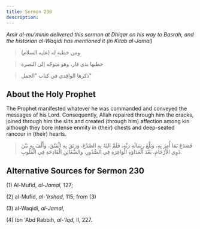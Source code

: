 ```yaml
---
title: Sermon 230
description: 
---
```


*Amir al-mu\'minin delivered this sermon at Dhiqar on his way to Basrah,
and the historian al-Waqidi has mentioned it (in Kitab al-Jamal)*

> ومن خطبة له (عليه السلام)

> خطبها بذي قار، وهو متوجّه إلى البصرة

> ذكرها الواقِدي في كتاب \"الجمل\"

## About the Holy Prophet

The Prophet manifested whatever he was commanded and conveyed the
messages of his Lord. Consequently, Allah repaired through him the
cracks, joined through him the slits and created (through him) affection
among kin although they bore intense enmity in (their) chests and
deep-seated rancour in (their) hearts.

> فَصَدَعَ بَمَا أُمِرَ بِهِ، وَبَلَّغَ رِسَالَةِ رَبِّهِ، فَلَمَّ اللهُ بِهِ الصَّدْعَ، وَرَتَقَ بِهِ الْفَتْقَ،
> وَأَلَّفَ بِهِ بَيْنَ ذَوِي الاْرْحَامِ، بَعْدَ الْعَدَاوَةِ الْوَاغِرَةِ فِي الصُّدُورِ، والضَّغَائِنِ
> الْقَادِحَةِ فِي الْقُلُوبِ.

## Alternative Sources for Sermon 230

\(1\) Al-Mufid, *al-Jamal,* 127;

\(2\) al-Mufid, *al-\'Irshad,* 115; from (3)

\(3\) al-Waqidi, *al-Jamal,*

\(4\) Ibn 'Abd Rabbih, *al-'Iqd,* II, 227.